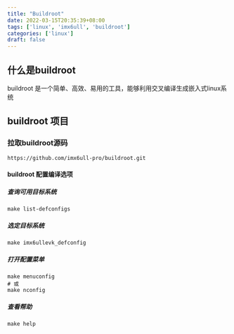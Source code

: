 ```yaml
---
title: "Buildroot"
date: 2022-03-15T20:35:39+08:00
tags: ['linux', 'imx6ull', 'buildroot']
categories: ['linux']
draft: false
---
```


## 什么是buildroot
buildroot 是一个简单、高效、易用的工具，能够利用交叉编译生成嵌入式linux系统

## buildroot 项目

### 拉取buildroot源码
```
https://github.com/imx6ull-pro/buildroot.git
```

#### buildroot 配置编译选项
##### 查询可用目标系统
```
make list-defconfigs
```

##### 选定目标系统
```
make imx6ullevk_defconfig
```

##### 打开配置菜单
```
make menuconfig
# 或
make nconfig
```

##### 查看帮助
```
make help
```

